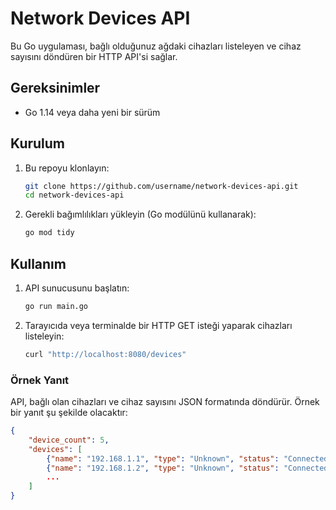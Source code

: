 # Network Devices API

Bu Go uygulaması, bağlı olduğunuz ağdaki cihazları listeleyen ve cihaz sayısını döndüren bir HTTP API'si sağlar.

## Gereksinimler

- Go 1.14 veya daha yeni bir sürüm

## Kurulum

1. Bu repoyu klonlayın:
    ```bash
    git clone https://github.com/username/network-devices-api.git
    cd network-devices-api
    ```

2. Gerekli bağımlılıkları yükleyin (Go modülünü kullanarak):
    ```bash
    go mod tidy
    ```

## Kullanım

1. API sunucusunu başlatın:
    ```bash
    go run main.go
    ```

2. Tarayıcıda veya terminalde bir HTTP GET isteği yaparak cihazları listeleyin:
    ```bash
    curl "http://localhost:8080/devices"
    ```

### Örnek Yanıt

API, bağlı olan cihazları ve cihaz sayısını JSON formatında döndürür. Örnek bir yanıt şu şekilde olacaktır:

```json
{
    "device_count": 5,
    "devices": [
        {"name": "192.168.1.1", "type": "Unknown", "status": "Connected"},
        {"name": "192.168.1.2", "type": "Unknown", "status": "Connected"},
        ...
    ]
}

